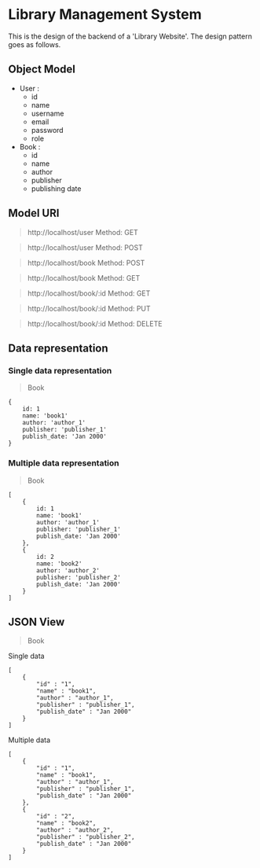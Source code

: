 # Library Management System
This is the design of the backend of a 'Library Website'. The design pattern goes as follows.
## Object Model
* User :
    * id
    * name
    * username
    * email
    * password
    * role
* Book :
    * id
    * name
    * author
    * publisher
    * publishing date

## Model URI
>http://localhost/user Method: GET

>http://localhost/user Method: POST

>http://localhost/book Method: POST

>http://localhost/book Method: GET

>http://localhost/book/:id Method: GET

>http://localhost/book/:id Method: PUT

>http://localhost/book/:id Method: DELETE

## Data representation
### Single data representation

>Book

    {
        id: 1
        name: 'book1'
        author: 'author_1'
        publisher: 'publisher_1'
        publish_date: 'Jan 2000'
    }

### Multiple data representation

>Book

    [
        {
            id: 1
            name: 'book1'
            author: 'author_1'
            publisher: 'publisher_1'
            publish_date: 'Jan 2000'
        },
        {
            id: 2
            name: 'book2'
            author: 'author_2'
            publisher: 'publisher_2'
            publish_date: 'Jan 2000'
        }
    ]

## JSON View

>Book

Single data 

    [
        {
            "id" : "1",
            "name" : "book1",
            "author" : "author_1",
            "publisher" : "publisher_1",
            "publish_date" : "Jan 2000"
        }
    ]

Multiple data

    [
        {
            "id" : "1",
            "name" : "book1",
            "author" : "author_1",
            "publisher" : "publisher_1",
            "publish_date" : "Jan 2000"
        },
        {
            "id" : "2",
            "name" : "book2",
            "author" : "author_2",
            "publisher" : "publisher_2",
            "publish_date" : "Jan 2000"
        }
    ]
